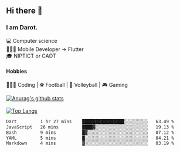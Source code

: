 ## Hi there 👋

### I am Darot.

💻 Computer science <br>
🧑🏻‍💻 Mobile Developer -> Flutter<br>
🎓 NIPTICT or CADT<br>

#### Hobbies 
🧑🏻‍💻 Coding  |  ⚽️ Football | 🏐 Volleyball | 🎮 Gaming<br>

<!-- [![Darot's GitHub stats](https://github-readme-stats.vercel.app/api?username=darot-chen)](https://github.com/darot-chen/github-readme-stats) -->
<!--
**darot-chen/darot-chen** is a ✨ _special_ ✨ repository because its `README.md` (this file) appears on your GitHub profile.

Here are some ideas to get you started:

- 🔭 I’m currently working on ...
- 🌱 I’m currently learning ...
- 👯 I’m looking to collaborate on ...
- 🤔 I’m looking for help with ...
- 💬 Ask me about ...
- 📫 How to reach me: ...
- 😄 Pronouns: ...
- ⚡ Fun fact: ...
-->

[![Anurag's github stats](https://github-readme-stats.vercel.app/api?username=darot-chen&count_private=true&theme=cobalt&show_icons=true)](https://github.com/darot-chen)
</br>
</br>
[![Top Langs](https://github-readme-stats.vercel.app/api/top-langs/?username=darot-chen&layout=compact&theme=cobalt)](https://github.com/darot-chen/)


<!--START_SECTION:waka-->

```txt
Dart         1 hr 27 mins    ████████████████░░░░░░░░░   63.49 %
JavaScript   26 mins         ████▓░░░░░░░░░░░░░░░░░░░░   19.13 %
Bash         9 mins          █▓░░░░░░░░░░░░░░░░░░░░░░░   07.12 %
YAML         5 mins          █░░░░░░░░░░░░░░░░░░░░░░░░   04.21 %
Markdown     4 mins          ▓░░░░░░░░░░░░░░░░░░░░░░░░   03.19 %
```

<!--END_SECTION:waka-->
